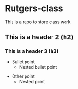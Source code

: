 # Rutgers-class
This is a repo to store class work

## This is a header 2 (h2)

### This is a header 3 (h3)

- Bullet point
  - Nested bullet point
 
* Other point
  * Nested point
